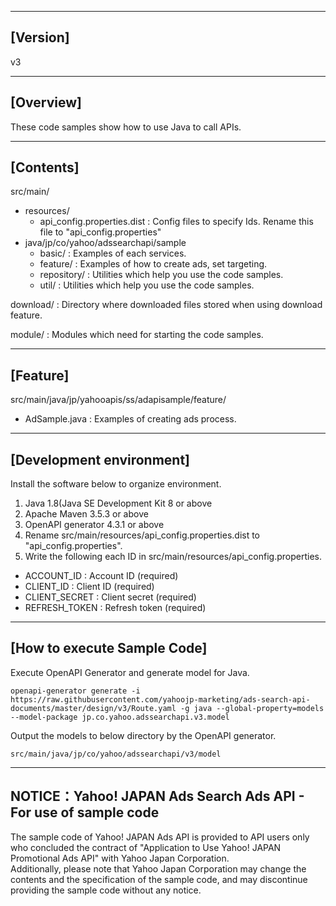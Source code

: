 --------------------------------
[Version]
--------------------------------
v3

--------------------------------
[Overview]
--------------------------------
These code samples show how to use Java to call APIs.

--------------------------------
[Contents]
--------------------------------
src/main/
  - resources/
    - api_config.properties.dist    : Config files to specify Ids. Rename this file to "api_config.properties"
  - java/jp/co/yahoo/adssearchapi/sample
    - basic/                      : Examples of each services.
    - feature/                    : Examples of how to create ads, set targeting.
    - repository/                 : Utilities which help you use the code samples.
    - util/                       : Utilities which help you use the code samples.

download/                           : Directory where downloaded files stored when using download feature.

module/                           : Modules which need for starting the code samples.

--------------------------------
[Feature]
--------------------------------
src/main/java/jp/yahooapis/ss/adapisample/feature/
  - AdSample.java                               : Examples of creating ads process.

--------------------------------
[Development environment]
--------------------------------
Install the software below to organize environment.

1. Java 1.8(Java SE Development Kit 8 or above
2. Apache Maven 3.5.3 or above
3. OpenAPI generator 4.3.1 or above
4. Rename src/main/resources/api_config.properties.dist to "api_config.properties".
5. Write the following each ID in src/main/resources/api_config.properties.
  - ACCOUNT_ID           : Account ID (required)
  - CLIENT_ID            : Client ID (required)
  - CLIENT_SECRET        : Client secret (required)
  - REFRESH_TOKEN        : Refresh token (required)

--------------------------------
[How to execute Sample Code]
--------------------------------
Execute OpenAPI Generator and generate model for Java.
```
openapi-generator generate -i https://raw.githubusercontent.com/yahoojp-marketing/ads-search-api-documents/master/design/v3/Route.yaml -g java --global-property=models --model-package jp.co.yahoo.adssearchapi.v3.model
```

Output the models to below directory by the OpenAPI generator.
```
src/main/java/jp/co/yahoo/adssearchapi/v3/model
```

--------------------------------
NOTICE：Yahoo! JAPAN Ads Search Ads API - For use of sample code
--------------------------------

The sample code of Yahoo! JAPAN Ads API is provided to API users only who concluded the contract of "Application to Use Yahoo! JAPAN Promotional Ads API" with Yahoo Japan Corporation.  
Additionally, please note that Yahoo Japan Corporation may change the contents and the specification of the sample code, and may discontinue providing the sample code without any notice.  
